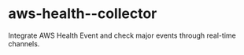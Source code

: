 # aws-health--collector
Integrate AWS Health Event and check major events through real-time channels.
